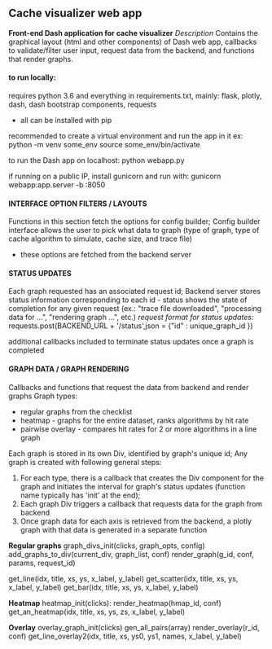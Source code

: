 ## Cache visualizer web app

**Front-end Dash application for cache visualizer**
*Description*
Contains the graphical layout (html and other components) of Dash web app,
callbacks to validate/filter user input, request data from the backend, 
and functions that render graphs.



#### to run locally:

requires python 3.6
and everything in requirements.txt, mainly:
flask, plotly, dash, dash bootstrap components, requests
 - all can be installed with pip

recommended to create a virtual environment and run the app in it
ex:
	python -m venv some_env
	source some_env/bin/activate

to run the Dash app on localhost:
	python webapp.py

if running on a public IP, install gunicorn and run with:
	gunicorn webapp:app.server -b :8050



#### INTERFACE OPTION FILTERS / LAYOUTS

Functions in this section fetch the options for config builder; Config builder interface allows the user to pick
what data to graph (type of graph, type of cache algorithm to simulate, cache size, and trace file)
 - these options are fetched from the backend server



#### STATUS UPDATES

Each graph requested has an associated request id; Backend server stores status information corresponding to each id - 
status shows the state of completion for any given request (ex.: "trace file downloaded", "processing data for ...", 
"rendering graph ...", etc.)
*request format for status updates:*
	requests.post(BACKEND_URL + '/status',json = {"id" : unique_graph_id })

additional callbacks included to terminate status updates once a graph is completed



#### GRAPH DATA / GRAPH RENDERING
Callbacks and functions that request the data from backend and render graphs
Graph types:
+ regular graphs from the checklist
+ heatmap - graphs for the entire dataset, ranks algorithms by hit rate
+ pairwise overlay - compares hit rates for 2 or more algorithms in a line graph

Each graph is stored in its own Div, identified by graph's unique id;
Any graph is created with following general steps:
1. For each type, there is a callback that creates the Div component for the graph
   and initiates the interval for graph's status updates (function name typically has 'init' at the end);
2. Each graph Div triggers a callback that requests data for the graph from backend
3. Once graph data for each axis is retrieved from the backend, a plotly graph with that data
   is generated in a separate function

**Regular graphs**
graph_divs_init(clicks, graph_opts, config)
add_graphs_to_div(current_div, graph_list, conf)
render_graph(g_id, conf, params, request_id)

get_line(idx, title, xs, ys, x_label, y_label)
get_scatter(idx, title, xs, ys, x_label, y_label)
get_bar(idx, title, xs, ys, x_label, y_label)

**Heatmap**
heatmap_init(clicks):
render_heatmap(hmap_id, conf)
get_an_heatmap(idx, title, xs, ys, zs, x_label, y_label)

**Overlay**
overlay_graph_init(clicks)
gen_all_pairs(array)
render_overlay(r_id, conf)
get_line_overlay2(idx, title, xs, ys0, ys1, names, x_label, y_label)
